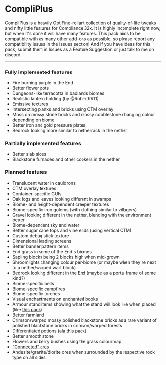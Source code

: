 # CompliPlus
CompliPlus is a heavily OptiFine-reliant collection of quality-of-life tweaks and nifty little features for Compliance 32x. It is highly incomplete right now, but when it's done it will have many features. This pack aims to be compatible with as many other add-ons as possible, so please report any compatibility issues in the Issues section! And if you have ideas for this pack, submit them in Issues as a Feature Suggestion or just talk to me on discord.
_________________
### Fully implemented features
- Fire burning purple in the End
- Better flower pots 
- Dungeons-like terracotta in badlands biomes
- Realistic lantern holding (by @RobertRR11)
- Emissive textures
- Intersecting planks and bricks using CTM overlay
- Moss on mossy stone bricks and mossy cobblestone changing colour depending on biome
- Better iron and gold pressure plates
- Bedrock looking more similar to netherrack in the nether
### Partially implemented features
- Better slab sides
- Blackstone furnaces and other cookers in the nether
### Planned features 
- Translucent water in cauldrons
- CTM overlay textures 
- Container-specific GUIs
- Oak logs and leaves looking different in swamps
- Biome- and height-dependent creeper textures
- Biome-specific iron golems (with clothing similar to villagers)
- Gravel looking different in the nether, blending with the environment better
- Biome-dependent sky and water
- Better sugar cane tops and vine ends (using vertical CTM)
- Custom debug stick texture
- Dimensional loading screens
- Better banner pattern items
- End grass in some of the End's biomes
- Sapling blocks being 2 blocks high when mid-grown
- Shroomlights changing colour per-biome (or maybe when they're next to a nether/warped wart block)
- Bedrock looking different in the End (maybe as a portal frame of some kind?)
- Biome-specific bells
- Biome-specific campfires
- Biome-specific torches
- Visual enchantments on enchanted books
- Armour stand items showing what the stand will look like when placed (like [this pack](https://www.curseforge.com/minecraft/texture-packs/better-stands))
- Better farmland
- Crimson/warped mossy polished blackstone bricks as a rare variant of polished blackstone bricks in crimson/warped forests
- Differentiated potions (ala [this pack](https://www.curseforge.com/minecraft/texture-packs/color-corkination))
- Better smooth stone
- Flowers and berry bushes using the grass colourmap
- ["Connected" ores](https://cdn.discordapp.com/attachments/744223755391467522/800422452106231829/image0.png)
- Andesite/granite/diorite ores when surrounded by the respective rock type on all sides
